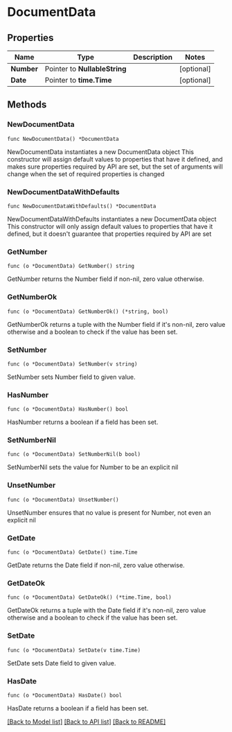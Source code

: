 # DocumentData

## Properties

Name | Type | Description | Notes
------------ | ------------- | ------------- | -------------
**Number** | Pointer to **NullableString** |  | [optional] 
**Date** | Pointer to **time.Time** |  | [optional] 

## Methods

### NewDocumentData

`func NewDocumentData() *DocumentData`

NewDocumentData instantiates a new DocumentData object
This constructor will assign default values to properties that have it defined,
and makes sure properties required by API are set, but the set of arguments
will change when the set of required properties is changed

### NewDocumentDataWithDefaults

`func NewDocumentDataWithDefaults() *DocumentData`

NewDocumentDataWithDefaults instantiates a new DocumentData object
This constructor will only assign default values to properties that have it defined,
but it doesn't guarantee that properties required by API are set

### GetNumber

`func (o *DocumentData) GetNumber() string`

GetNumber returns the Number field if non-nil, zero value otherwise.

### GetNumberOk

`func (o *DocumentData) GetNumberOk() (*string, bool)`

GetNumberOk returns a tuple with the Number field if it's non-nil, zero value otherwise
and a boolean to check if the value has been set.

### SetNumber

`func (o *DocumentData) SetNumber(v string)`

SetNumber sets Number field to given value.

### HasNumber

`func (o *DocumentData) HasNumber() bool`

HasNumber returns a boolean if a field has been set.

### SetNumberNil

`func (o *DocumentData) SetNumberNil(b bool)`

 SetNumberNil sets the value for Number to be an explicit nil

### UnsetNumber
`func (o *DocumentData) UnsetNumber()`

UnsetNumber ensures that no value is present for Number, not even an explicit nil
### GetDate

`func (o *DocumentData) GetDate() time.Time`

GetDate returns the Date field if non-nil, zero value otherwise.

### GetDateOk

`func (o *DocumentData) GetDateOk() (*time.Time, bool)`

GetDateOk returns a tuple with the Date field if it's non-nil, zero value otherwise
and a boolean to check if the value has been set.

### SetDate

`func (o *DocumentData) SetDate(v time.Time)`

SetDate sets Date field to given value.

### HasDate

`func (o *DocumentData) HasDate() bool`

HasDate returns a boolean if a field has been set.


[[Back to Model list]](../README.md#documentation-for-models) [[Back to API list]](../README.md#documentation-for-api-endpoints) [[Back to README]](../README.md)


